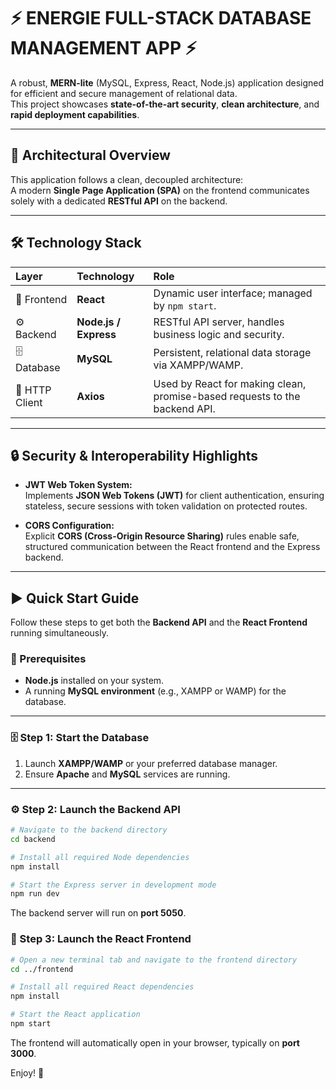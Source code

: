 # ⚡️ ENERGIE FULL-STACK DATABASE MANAGEMENT APP ⚡️  

A robust, **MERN-lite** (MySQL, Express, React, Node.js) application designed for efficient and secure management of relational data.  
This project showcases **state-of-the-art security**, **clean architecture**, and **rapid deployment capabilities**.  

---

## 🚀 Architectural Overview  

This application follows a clean, decoupled architecture:  
A modern **Single Page Application (SPA)** on the frontend communicates solely with a dedicated **RESTful API** on the backend.  

---

## 🛠️ Technology Stack  

| Layer | Technology | Role |
|:------|:------------|:------|
| 🎨 Frontend | **React** | Dynamic user interface; managed by `npm start`. |
| ⚙️ Backend | **Node.js / Express** | RESTful API server, handles business logic and security. |
| 🗄️ Database | **MySQL** | Persistent, relational data storage via XAMPP/WAMP. |
| 🔄 HTTP Client | **Axios** | Used by React for making clean, promise-based requests to the backend API. |

---

## 🔒 Security & Interoperability Highlights  

- **JWT Web Token System:**  
  Implements **JSON Web Tokens (JWT)** for client authentication, ensuring stateless, secure sessions with token validation on protected routes.  

- **CORS Configuration:**  
  Explicit **CORS (Cross-Origin Resource Sharing)** rules enable safe, structured communication between the React frontend and the Express backend.  

---

## ▶️ Quick Start Guide

Follow these steps to get both the **Backend API** and the **React Frontend** running simultaneously.

### 🧰 Prerequisites
- **Node.js** installed on your system.  
- A running **MySQL environment** (e.g., XAMPP or WAMP) for the database.

---

### 🗄️ Step 1: Start the Database
1. Launch **XAMPP/WAMP** or your preferred database manager.  
2. Ensure **Apache** and **MySQL** services are running.

---

### ⚙️ Step 2: Launch the Backend API

```bash
# Navigate to the backend directory
cd backend

# Install all required Node dependencies
npm install

# Start the Express server in development mode
npm run dev
```
The backend server will run on **port 5050**.

### 🎨 Step 3: Launch the React Frontend

```bash
# Open a new terminal tab and navigate to the frontend directory
cd ../frontend

# Install all required React dependencies
npm install

# Start the React application
npm start
```
The frontend will automatically open in your browser, typically on **port 3000**.

Enjoy! 🎉
